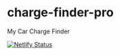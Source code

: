 # charge-finder-pro
My Car Charge Finder 

[![Netlify Status](https://api.netlify.com/api/v1/badges/f4304527-384b-43c3-bc1a-50b180a750b5/deploy-status)](https://app.netlify.com/sites/carcharge-finder-pro/deploys)
